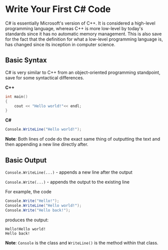 # Write Your First C# Code 

C# is essentially Microsoft's version of C++. It is considered a high-level programming language, whereas C++ is more low-level by today's standards since it has no automatic memory management. This is also save for the fact that the definition for what a low-level programming language is, has changed since its inception in computer science.

## Basic Syntax

C# is very similar to C++ from an object-oriented programming standpoint, save for some syntactical differences.

**C++**
```cpp
int main()
{
    cout << "Hello world!"<< endl;
}
```

**C#**
```cs
Console.WriteLine("Hello world!");
```

**Note**: Both lines of code do the exact same thing of outputting the text and then appending a new line directly after.

## Basic Output

`Console.WriteLine(...)` - appends a new line after the output

`Console.Write(...)` - appends the output to the existing line

For example, the code
```cs
Console.Write("Hello!");
Console.WriteLine("Hello world!");
Console.Write("Hello back!");
```

produces the output:
```
Hello!Hello world!
Hello back!
```

**Note**: `Console` is the class and `WriteLine()` is the method within that class.